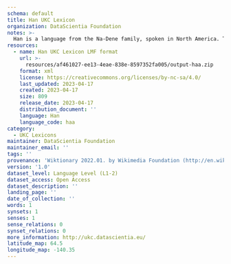 ```yaml
---
schema: default
title: Han UKC Lexicon
organization: DataScientia Foundation
notes: >-
  Han is a language from the Na-Dene family, spoken in North America. The UKC Lexicon of Han is represented as a lexico-semantic network. It consists of words, word senses, synsets, as well as sense-level and synset-level relationships.
resources:
  - name: Han UKC Lexicon LMF format
    url: >-
      resources/af461027-ee13-4eae-838e-8597352fa005/output-haa.zip
    format: xml
    license: https://creativecommons.org/licenses/by-nc-sa/4.0/
    last_updated: 2023-04-17
    created: 2023-04-17
    size: 809
    release_date: 2023-04-17
    distribution_document: ''
    language: Han
    language_code: haa
category:
  - UKC Lexicons
maintainer: DataScientia Foundation
maintainer_email: ''
tags: ''
provenance: 'Wiktionary 2022.01. by Wikimedia Foundation (http://en.wiktionary.org); Princeton WordNet 2.1 by Princeton University (https://wordnet.princeton.edu)'
version: '1.0'
dataset_level: Language Level (L1-2)
dataset_access: Open Access
dataset_description: ''
landing_page: ''
date_of_collection: ''
words: 1
synsets: 1
senses: 1
sense_relations: 0
synset_relations: 0
more_information: http://ukc.datascientia.eu/
latitude_map: 64.5
longitude_map: -140.35
---
```

